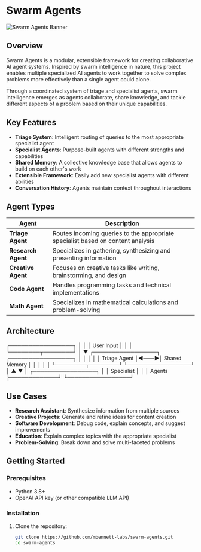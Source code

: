 # Swarm Agents

![Swarm Agents Banner](https://via.placeholder.com/1200x300/4CAF50/FFFFFF?text=Swarm+Agents)

## Overview

Swarm Agents is a modular, extensible framework for creating collaborative AI agent systems. Inspired by swarm intelligence in nature, this project enables multiple specialized AI agents to work together to solve complex problems more effectively than a single agent could alone.

Through a coordinated system of triage and specialist agents, swarm intelligence emerges as agents collaborate, share knowledge, and tackle different aspects of a problem based on their unique capabilities.

## Key Features

- **Triage System**: Intelligent routing of queries to the most appropriate specialist agent
- **Specialist Agents**: Purpose-built agents with different strengths and capabilities
- **Shared Memory**: A collective knowledge base that allows agents to build on each other's work
- **Extensible Framework**: Easily add new specialist agents with different abilities
- **Conversation History**: Agents maintain context throughout interactions

## Agent Types

| Agent | Description |
|-------|-------------|
| **Triage Agent** | Routes incoming queries to the appropriate specialist based on content analysis |
| **Research Agent** | Specializes in gathering, synthesizing and presenting information |
| **Creative Agent** | Focuses on creative tasks like writing, brainstorming, and design |
| **Code Agent** | Handles programming tasks and technical implementations |
| **Math Agent** | Specializes in mathematical calculations and problem-solving |

## Architecture
┌─────────────────┐
│                 │
│   User Input    │
│                 │
└────────┬────────┘
│
▼
┌─────────────────┐     ┌─────────────────┐
│                 │     │                 │
│  Triage Agent   │◄───►│  Shared Memory  │
│                 │     │                 │
└────────┬────────┘     └─────────────────┘
│                      ▲
▼                      │
┌─────────────────┐             │
│   Specialist    │             │
│     Agents      ├─────────────┘
└─────────────────┘

## Use Cases

- **Research Assistant**: Synthesize information from multiple sources
- **Creative Projects**: Generate and refine ideas for content creation
- **Software Development**: Debug code, explain concepts, and suggest improvements
- **Education**: Explain complex topics with the appropriate specialist
- **Problem-Solving**: Break down and solve multi-faceted problems

## Getting Started

### Prerequisites

- Python 3.8+
- OpenAI API key (or other compatible LLM API)

### Installation

1. Clone the repository:
   ```bash
   git clone https://github.com/mbennett-labs/swarm-agents.git
   cd swarm-agents